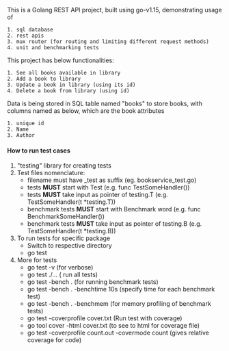 This is a Golang REST API project, built using  go-v1.15, demonstrating usage of
 
    1. sql database
    2. rest apis
    3. mux router (for routing and limiting different request methods)
    4. unit and benchmarking tests

This project has below functionalities:

    1. See all books available in library
    2. Add a book to library
    3. Update a book in library (using its id)
    4. Delete a book from library (using id)

Data is being stored in SQL table named "books" to store books, with columns named as below, which are the book attributes

    1. unique id
    2. Name
    3. Author 

#### How to run test cases

1. "testing" library for creating tests
2. Test files nomenclature:
    - filename must have _test as suffix (eg. bookservice_test.go)
    - tests **MUST** start with Test (e.g. func TestSomeHandler())
    - tests **MUST** take input as pointer of testing.T (e.g. TestSomeHandler(t *testing.T)) 
    - benchmark tests **MUST** start with Benchmark word (e.g. func BenchmarkSomeHandler())
    - benchmark tests **MUST** take input as pointer of testing.B (e.g. TestSomeHandler(t *testing.B)) 
3. To run tests for specific package
    - Switch to respective directory
    - go test
4. More for tests
    - go test -v (for verbose)
    - go test ./... ( run all tests) 
    - go test -bench . (for running benchmark tests)
    - go test -bench . -benchtime 10s (specify time for each benchmark test)
    - go test -bench . -benchmem (for memory profiling of benchmark tests)
    - go test -coverprofile cover.txt (Run test with coverage)
    - go tool cover -html cover.txt (to see to html for coverage file)
    - go test -coverprofile count.out -covermode count (gives relative coverage for code)
